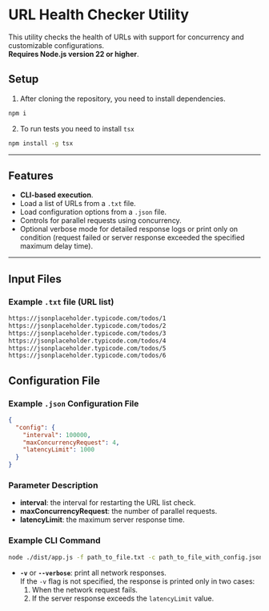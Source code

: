 # URL Health Checker Utility  

This utility checks the health of URLs with support for concurrency and customizable configurations.  
**Requires Node.js version 22 or higher**.  

## Setup

1. After cloning the repository, you need to install dependencies.

```bash
npm i
```

2. To run tests you need to install `tsx`

```bash
npm install -g tsx        
```

---

## Features  

- **CLI-based execution**.  
- Load a list of URLs from a `.txt` file.  
- Load configuration options from a `.json` file.  
- Controls for parallel requests using concurrency.  
- Optional verbose mode for detailed response logs or print only on condition (request failed or server response exceeded the specified maximum delay time).  

---

## Input Files  

### Example `.txt` file (URL list)

```txt
https://jsonplaceholder.typicode.com/todos/1  
https://jsonplaceholder.typicode.com/todos/2  
https://jsonplaceholder.typicode.com/todos/3  
https://jsonplaceholder.typicode.com/todos/4  
https://jsonplaceholder.typicode.com/todos/5  
https://jsonplaceholder.typicode.com/todos/6  
```

## Configuration File  

### Example `.json` Configuration File

```json
{
  "config": {
    "interval": 100000,
    "maxConcurrencyRequest": 4,
    "latencyLimit": 1000
  }
}
```

### Parameter Description

- **interval**: the interval for restarting the URL list check.
- **maxConcurrencyRequest**: the number of parallel requests.
- **latencyLimit**: the maximum server response time.

### Example CLI Command

```bash
node ./dist/app.js -f path_to_file.txt -c path_to_file_with_config.json -v
```

- **`-v`** or **`--verbose`**: print all network responses.  
  If the `-v` flag is not specified, the response is printed only in two cases:  
  1. When the network request fails.  
  2. If the server response exceeds the `latencyLimit` value.